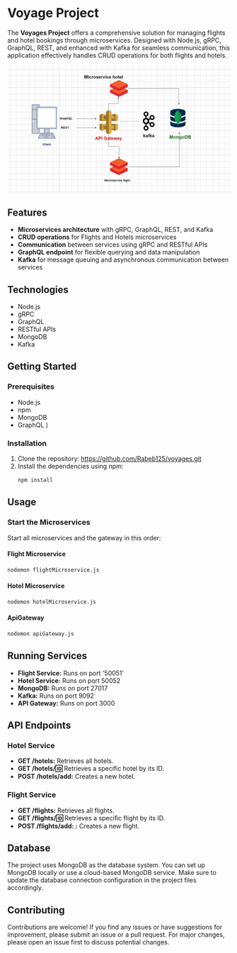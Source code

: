 # Voyage Project

The **Voyages Project** offers a comprehensive solution for managing flights and hotel bookings through microservices. Designed with Node.js, gRPC, GraphQL, REST, and enhanced with Kafka for seamless communication, this application effectively handles CRUD operations for both flights and hotels.


![voyage Project](/archi.png.png)

## Features
- **Microservices architecture** with gRPC, GraphQL, REST, and Kafka
- **CRUD operations** for Flights and Hotels microservices
- **Communication** between services using gRPC and RESTful APIs
- **GraphQL endpoint** for flexible querying and data manipulation
- **Kafka** for message queuing and asynchronous communication between services

## Technologies
- Node.js
- gRPC
- GraphQL
- RESTful APIs
- MongoDB
- Kafka

## Getting Started

### Prerequisites
- Node.js 
- npm 
- MongoDB 
- GraphQL )

### Installation
1. Clone the repository: https://github.com/Rabeb125/voyages.git
2. Install the dependencies using npm:
   ```bash
   npm install

## Usage
### Start the Microservices
Start all microservices and the gateway in this order:


#### Flight Microservice
```bash
nodemon flightMicroservice.js
```
#### Hotel Microservice
```bash
nodemon hotelMicroservice.js
```
#### ApiGateway
```bash
nodemon apiGateway.js
```

## Running Services
- **Flight Service:** Runs on port '50051'
- **Hotel Service:** Runs on port 50052
- **MongoDB:** Runs on port 27017
- **Kafka:** Runs on port 9092
- **API Gateway:** Runs on port 3000

## API Endpoints
### Hotel Service
- **GET /hotels:** Retrieves all hotels.
- **GET /hotels/:id:** Retrieves a specific hotel by its ID.
- **POST /hotels/add:** Creates a new hotel.

### Flight Service
- **GET /flights:** Retrieves all flights.
- **GET /flights/:id:** Retrieves a specific flight by its ID.
- **POST /flights/add: :** Creates a new flight.

## Database
The project uses MongoDB as the database system. You can set up MongoDB locally or use a cloud-based MongoDB service. Make sure to update the database connection configuration in the project files accordingly.

## Contributing
Contributions are welcome! If you find any issues or have suggestions for improvement, please submit an issue or a pull request. For major changes, please open an issue first to discuss potential changes.